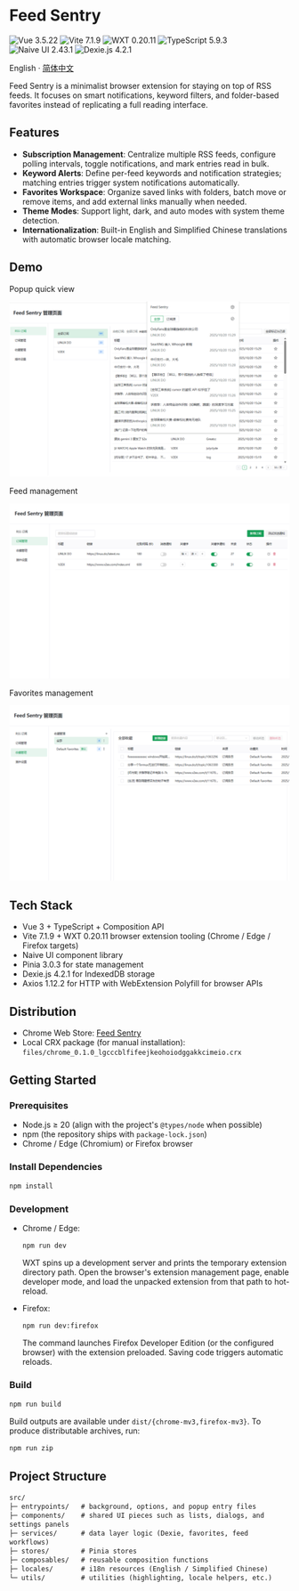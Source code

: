 # Feed Sentry

![Vue 3.5.22](https://img.shields.io/badge/Vue-3.5.22-4FC08D?logo=vuedotjs) ![Vite 7.1.9](https://img.shields.io/badge/Vite-7.1.9-646CFF?logo=vite) ![WXT 0.20.11](https://img.shields.io/badge/WXT-0.20.11-FF7139?logo=firefox) ![TypeScript 5.9.3](https://img.shields.io/badge/TypeScript-5.9.3-3178C6?logo=typescript) ![Naive UI 2.43.1](https://img.shields.io/badge/Naive_UI-2.43.1-46D4FF?logo=naiveui) ![Dexie.js 4.2.1](https://img.shields.io/badge/Dexie.js-4.2.1-1E8CFF?logo=dexie.js)

English · [简体中文](README-zh-CN.md)

Feed Sentry is a minimalist browser extension for staying on top of RSS feeds. It focuses on smart notifications, keyword filters, and folder-based favorites instead of replicating a full reading interface.

## Features

- **Subscription Management**: Centralize multiple RSS feeds, configure polling intervals, toggle notifications, and mark entries read in bulk.
- **Keyword Alerts**: Define per-feed keywords and notification strategies; matching entries trigger system notifications automatically.
- **Favorites Workspace**: Organize saved links with folders, batch move or remove items, and add external links manually when needed.
- **Theme Modes**: Support light, dark, and auto modes with system theme detection.
- **Internationalization**: Built-in English and Simplified Chinese translations with automatic browser locale matching.

## Demo

Popup quick view

![Feed Sentry popup demo](./screenshot/popup.png)

Feed management

![Feed Sentry feed management demo](./screenshot/feed_manage.png)

Favorites management

![Feed Sentry favorites management demo](./screenshot/favorite_manage.png)

## Tech Stack

- Vue 3 + TypeScript + Composition API
- Vite 7.1.9 + WXT 0.20.11 browser extension tooling (Chrome / Edge / Firefox targets)
- Naive UI component library
- Pinia 3.0.3 for state management
- Dexie.js 4.2.1 for IndexedDB storage
- Axios 1.12.2 for HTTP with WebExtension Polyfill for browser APIs

## Distribution

- Chrome Web Store: [Feed Sentry](https://chromewebstore.google.com/detail/feed-sentry/lgcccblfifeejkeohoiodggakkcimeio)
- Local CRX package (for manual installation): `files/chrome_0.1.0_lgcccblfifeejkeohoiodggakkcimeio.crx`

## Getting Started

### Prerequisites

- Node.js ≥ 20 (align with the project's `@types/node` when possible)
- npm (the repository ships with `package-lock.json`)
- Chrome / Edge (Chromium) or Firefox browser

### Install Dependencies

```bash
npm install
```

### Development

- Chrome / Edge:

  ```bash
  npm run dev
  ```

  WXT spins up a development server and prints the temporary extension directory path. Open the browser's extension management page, enable developer mode, and load the unpacked extension from that path to hot-reload.

- Firefox:

  ```bash
  npm run dev:firefox
  ```

  The command launches Firefox Developer Edition (or the configured browser) with the extension preloaded. Saving code triggers automatic reloads.

### Build

```bash
npm run build
```

Build outputs are available under `dist/{chrome-mv3,firefox-mv3}`. To produce distributable archives, run:

```bash
npm run zip
```

## Project Structure

```
src/
├─ entrypoints/   # background, options, and popup entry files
├─ components/    # shared UI pieces such as lists, dialogs, and settings panels
├─ services/      # data layer logic (Dexie, favorites, feed workflows)
├─ stores/        # Pinia stores
├─ composables/   # reusable composition functions
├─ locales/       # i18n resources (English / Simplified Chinese)
└─ utils/         # utilities (highlighting, locale helpers, etc.)
```
